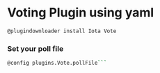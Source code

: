 # Voting Plugin using yaml

```bash
@plugindownloader install Iota Vote
```

### Set your poll file

```bash
@config plugins.Vote.pollFile```